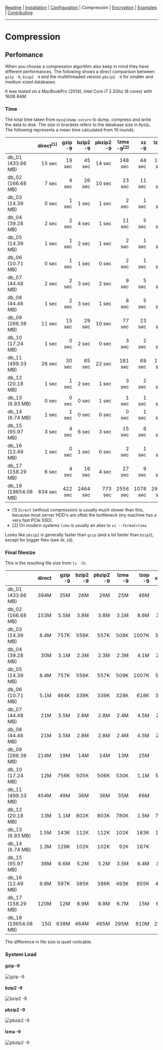 [Readme](https://github.com/cytopia/mysqldump-secure/blob/master/README.md) |
[Installation](https://github.com/cytopia/mysqldump-secure/blob/master/doc/INSTALL.md) |
[Configuration](https://github.com/cytopia/mysqldump-secure/blob/master/doc/SETUP.md) |
Compression |
[Encryption](https://github.com/cytopia/mysqldump-secure/blob/master/doc/ENCRYPTION.md) |
[Examples](https://github.com/cytopia/mysqldump-secure/blob/master/doc/EXAMPLES.md) |
[Contributing](https://github.com/cytopia/mysqldump-secure/blob/master/CONTRIBUTING.md)

---


# Compression

## Perfomance

When you choose a compression algorithm also keep in mind they have different performances. The following shows a direct comparison between `gzip -9`, `bzip2 -9` and the multithreaded version `pbzip2 -9` for smaller and medium sized databases.

It was tested on a MacBookPro (2014), Intel Core i7 2.5Ghz (8 cores) with 16GB RAM.


### Time

The total time taken from `mysqldump-secure` to dump,  compress and write the data to disk. The size in brackets refers to the database size in `MySQL`. The following represents a mean time calculated from 10 rounds.

|                    | direct<sup>[1]</sup>  | gzip -9 | bzip2 -9 | pbzip2 -9 | lzma -9<sup>[2]</sup> | xz -9   | lzop -9 |
|--------------------|--------:|--------:|---------:|----------:|--------:|--------:|--------:|
| db_01 (433.66 MB)  |  15 sec |  19 sec |  45 sec  |  14 sec   | 148 sec |  44 sec | 145 sec |
| db_02 (166.68 MB)  |   7 sec |  4 sec  |  26 sec  |  10 sec   |  23 sec |  11 sec |  22 sec |
| db_03 (14.39 MB)   |   0 sec |  1 sec  |   1 sec  |   1 sec   |   2 sec |   1 sec |   2 sec |
| db_04 (39.28 MB)   |   2 sec |  2 sec  |   4 sec  |   1 sec   |  11 sec |   5 sec |  11 sec |
| db_05 (14.39 MB)   |   1 sec |  1 sec  |   2 sec  |   1 sec   |   2 sec |   1 sec |   2 sec |
| db_06 (10.71 MB)   |   0 sec |  1 sec  |   1 sec  |   0 sec   |   2 sec |   1 sec |   2 sec |
| db_07 (44.48 MB)   |   2 sec |  2 sec  |   3 sec  |   2 sec   |   9 sec |   5 sec |   8 sec |
| db_08 (44.46 MB)   |   1 sec |  2 sec  |   3 sec  |   1 sec   |   8 sec |   5 sec |   8 sec |
| db_09 (266.39 MB)  |  11 sec |  15 sec |  29 sec  |  10 sec   |  77 sec |  23 sec |  79 sec |
| db_10 (17.24 MB)   |   1 sec |  0 sec  |   2 sec  |   0 sec   |   3 sec |   2 sec |   3 sec |
| db_11 (499.33 MB)  |  26 sec |  30 sec |  65 sec  |  22 sec   | 181 sec |  69 sec | 171 sec |
| db_12 (20.18 MB)   |   1 sec |  1 sec  |   2 sec  |   1 sec   |   3 sec |   2 sec |   3 sec |
| db_13 (6.93 MB)    |   0 sec |  0 sec  |   0 sec  |   1 sec   |   1 sec |   1 sec |   1 sec |
| db_14 (6.74 MB)    |   1 sec |  1 sec  |   0 sec  |   0 sec   |   0 sec |   1 sec |   1 sec |
| db_15 (95.97 MB)   |   3 sec |  4 sec  |   6 sec  |   3 sec   |  15 sec |   8 sec |  15 sec |
| db_16 (12.49 MB)   |   1 sec |  0 sec  |   1 sec  |   0 sec   |   2 sec |   1 sec |   2 sec |
| db_17 (158.29 MB)  |   6 sec | 4 sec   |  16 sec  |   4 sec   |  27 sec |   9 sec |  26 sec |
| db_18 (19654.08 MB)| 634 sec | 422 sec |2464 sec  | 773 sec   |2556 sec |1078 sec |2934 sec |


* [1] `Direct` (without compression) is usually much slower than this, because most server HDD's are ofteb the bottleneck (my machine has a very fast PCIe SSD).
* [2] On modern systems `lzma` is usually an alias to `xz --format=lzma`


Looks like `pbzip2` is generally faster than `gzip` (and a lot faster than `bzip2`), except for bigger files (see `db_18`).


### Final filesize

This is the resulting file size from `ls -lh`.

|                    | direct | gzip -9 | bzip2 -9 | pbzip2 -9 | lzma -9 | lzop -9 | xz -9 |
|--------------------|-------:|--------:|---------:|----------:|--------:|--------:|------:|
| db_01 (433.66 MB)  | 394M   |   35M   |  26M     |  26M      |   25M   |   46M   |  25M  |
| db_02 (166.68 MB)  | 153M   |  5.5M   | 3.8M     | 3.8M      |  3.1M   |  8.6M   | 3.1M  |
| db_03 (14.39 MB)   | 8.4M   |  757K   | 556K     | 557K      |  508K   | 1007K   | 508K  |
| db_04 (39.28 MB)   |  30M   |  3.1M   | 2.3M     | 2.3M      |  2.3M   |  4.1M   | 2.3M  |
| db_05 (14.39 MB)   | 8.4M   |  757K   | 556K     | 557K      |  509K   | 1007K   | 509K  |
| db_06 (10.71 MB)   | 5.1M   |  464K   | 339K     | 339K      |  328K   |  618K   | 328K  |
| db_07 (44.48 MB)   |  21M   |  3.5M   | 2.8M     | 2.8M      |  2.4M   |  4.5M   | 2.4M  |
| db_08 (44.46 MB)   |  21M   |  3.5M   | 2.8M     | 2.8M      |  2.4M   |  4.5M   | 2.4M  |
| db_09 (266.39 MB)  | 214M   |   19M   |  14M     |  14M      |   13M   |   25M   |  13M  |
| db_10 (17.24 MB)   |  12M   |  756K   | 505K     | 506K      |  530K   |  1.1M   | 538K  |
| db_11 (499.33 MB)  | 454M   |   49M   |  36M     |  36M      |   35M   |   66M   |  35M  |
| db_12 (20.18 MB)   |  13M   |  1.1M   | 802K     | 803K      |  780K   |  1.5M   | 781K  |
| db_13 (6.93 MB)    | 1.5M   |  143K   | 112K     | 112K      |  102K   |  183K   | 102K  |
| db_14 (6.74 MB)    | 1.3M   |  129K   | 102K     | 102K      |   92K   |  167K   |  92K  |
| db_15 (95.97 MB)   |  38M   |  6.6M   | 5.2M     | 5.2M      |  3.5M   |  8.4M   | 3.5M  |
| db_16 (12.49 MB)   | 9.8M   |  597K   | 385K     | 386K      |  493K   |  855K   | 493K  |
| db_17 (158.29 MB)  | 120M   |   12M   | 8.9M     | 8.9M      |  6.7M   |   15M   | 6.7M  |
| db_18 (19654.08 MB)|  15G   |  638M   | 464M     | 465M      |  295M   |  810M   | 295M  |





The difference in file size is quiet noticable.

### System Load

#### gzip -9
![gzip -9](https://raw.githubusercontent.com/cytopia/mysqldump-secure/master/doc/img/gzip-9.png)

#### bzip2 -9
![bzip2 -9](https://raw.githubusercontent.com/cytopia/mysqldump-secure/master/doc/img/bzip2-9.png)

#### pbzip2 -9
![pbzip2 -9](https://raw.githubusercontent.com/cytopia/mysqldump-secure/master/doc/img/pbzip2-9.png)

#### lzma -9
![pbzip2 -9](https://raw.githubusercontent.com/cytopia/mysqldump-secure/master/doc/img/lzma-9.png)
